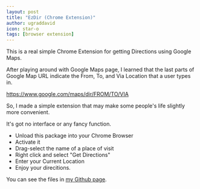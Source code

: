 ```yaml
---
layout: post
title: "EzDir (Chrome Extension)"
author: ugraddavid
icon: star-o
tags: [browser extension]
---
```


This is a real simple Chrome Extension for getting Directions using Google Maps.

After playing around with Google Maps page, I learned that the last parts of Google Map URL indicate the From, To, and Via Location that a user types in.

https://www.google.com/maps/dir/FROM/TO/VIA

So, I made a simple extension that may make some people's life slightly more convenient.



It's got no interface or any fancy function.

- Unload this package into your Chrome Browser
- Activate it
- Drag-select the name of a place of visit
- Right click and select "Get Directions"
- Enter your Current Location
- Enjoy your direcitions.

You can see the files in [my Github page](https://github.com/kagented/EzDir).
